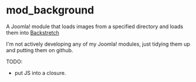 # mod_background

A Joomla! module that loads images from a specified directory and loads them into [Backstretch](http://srobbin.com/jquery-plugins/backstretch/ "Backstretch")

I'm not actively developing any of my Joomla! modules, just tidying them up and putting them on github.

TODO:
- put JS into a closure.